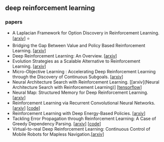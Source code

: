 ## deep reinforcement learning

### papers

- A Laplacian Framework for Option Discovery in Reinforcement Learning. [[arxiv](https://arxiv.org/abs/1703.00956)] :star:
- Bridging the Gap Between Value and Policy Based Reinforcement Learning.  [[arxiv](https://arxiv.org/abs/1702.08892)]
- Deep Reinforcement Learning: An Overview. [[arxiv](https://arxiv.org/abs/1701.07274)]
- Evolution Strategies as a Scalable Alternative to Reinforcement Learning. [[arxiv](https://arxiv.org/abs/1703.03864)]
- Micro-Objective Learning : Accelerating Deep Reinforcement Learning through the Discovery of Continuous Subgoals. [[arxiv](https://arxiv.org/abs/1703.03933)] 
- Neural Architecture Search with Reinforcement Learning. [[arxiv](Neural Architecture Search with Reinforcement Learning)] [[tensorflow](https://github.com/tensorflow/models)]
- Neural Map: Structured Memory for Deep Reinforcement Learning.  [[arxiv](https://arxiv.org/abs/1702.08360)]
- Reinforcement Learning via Recurrent Convolutional Neural Networks. [[arxiv](https://arxiv.org/abs/1701.02392)] [[code](https://github.com/tanmayshankar/RCNN_MDP)]
- Reinforcement Learning with Deep Energy-Based Policies. [[arxiv](https://arxiv.org/abs/1702.08165)]
- Tackling Error Propagation through Reinforcement Learning: A Case of Greedy Dependency Parsing. [[arxiv](https://arxiv.org/abs/1702.06794)] [[code](https://bitbucket.org/cltl/redep-java)] 
- Virtual-to-real Deep Reinforcement Learning: Continuous Control of Mobile Robots for Mapless Navigation.[[arxiv](https://arxiv.org/abs/1703.00420)]   
  
